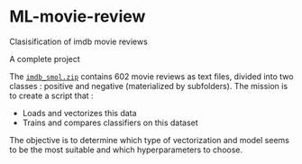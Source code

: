 # ML-movie-review
Clasisification of imdb movie reviews 

A complete project

The [`imdb_smol.zip`](data/imdb_smol.zip) 
contains 602 movie reviews as text files, divided into two classes :
positive and negative (materialized by subfolders). The mission is to create a
script that :

- Loads and vectorizes this data
- Trains and compares classifiers on this dataset

The objective is to determine which type of vectorization and model seems to be the most suitable and which
hyperparameters to choose. 

